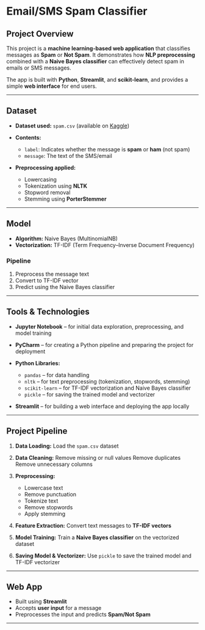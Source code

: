 # Email/SMS Spam Classifier

## **Project Overview**

This project is a **machine learning-based web application** that classifies messages as **Spam** or **Not Spam**. It demonstrates how **NLP preprocessing** combined with a **Naive Bayes classifier** can effectively detect spam in emails or SMS messages.

The app is built with **Python**, **Streamlit**, and **scikit-learn**, and provides a simple **web interface** for end users.

---

## **Dataset**

* **Dataset used:** `spam.csv` (available on [Kaggle](https://www.kaggle.com/uciml/sms-spam-collection-dataset))

* **Contents:**

  * `label`: Indicates whether the message is **spam** or **ham** (not spam)
  * `message`: The text of the SMS/email

* **Preprocessing applied:**

  * Lowercasing
  * Tokenization using **NLTK**
  * Stopword removal
  * Stemming using **PorterStemmer**

---

## **Model**

* **Algorithm:** Naive Bayes (MultinomialNB)
* **Vectorization:** TF-IDF (Term Frequency–Inverse Document Frequency)

### **Pipeline**

1. Preprocess the message text
2. Convert to TF-IDF vector
3. Predict using the Naive Bayes classifier

---

## **Tools & Technologies**

* **Jupyter Notebook** – for initial data exploration, preprocessing, and model training
* **PyCharm** – for creating a Python pipeline and preparing the project for deployment
* **Python Libraries:**

  * `pandas` – for data handling
  * `nltk` – for text preprocessing (tokenization, stopwords, stemming)
  * `scikit-learn` – for TF-IDF vectorization and Naive Bayes classifier
  * `pickle` – for saving the trained model and vectorizer
* **Streamlit** – for building a web interface and deploying the app locally

---

## **Project Pipeline**

1. **Data Loading:** Load the `spam.csv` dataset
2. **Data Cleaning:**
Remove missing or null values
Remove duplicates
Remove unnecessary columns
3. **Preprocessing:**

   * Lowercase text
   * Remove punctuation
   * Tokenize text
   * Remove stopwords
   * Apply stemming
4. **Feature Extraction:** Convert text messages to **TF-IDF vectors**
5. **Model Training:** Train a **Naive Bayes classifier** on the vectorized dataset
6. **Saving Model & Vectorizer:** Use `pickle` to save the trained model and TF-IDF vectorizer

---

## **Web App**

* Built using **Streamlit**
* Accepts **user input** for a message
* Preprocesses the input and predicts **Spam/Not Spam**

---


